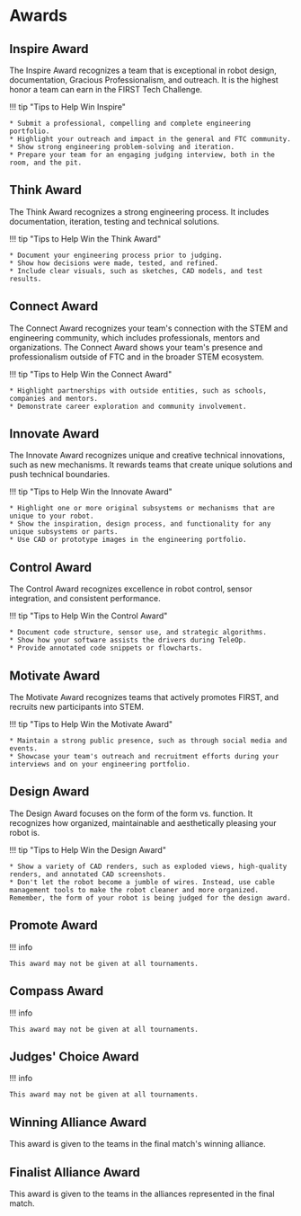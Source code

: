 # Awards

## Inspire Award

The Inspire Award recognizes a team that is exceptional in robot design, documentation, Gracious Professionalism, and outreach. It is the highest honor a team can earn in the FIRST Tech Challenge.

!!! tip "Tips to Help Win Inspire"

    * Submit a professional, compelling and complete engineering portfolio.
    * Highlight your outreach and impact in the general and FTC community.
    * Show strong engineering problem-solving and iteration.
    * Prepare your team for an engaging judging interview, both in the room, and the pit.

## Think Award

The Think Award recognizes a strong engineering process. It includes documentation, iteration, testing and technical solutions.

!!! tip "Tips to Help Win the Think Award"

    * Document your engineering process prior to judging.
    * Show how decisions were made, tested, and refined.
    * Include clear visuals, such as sketches, CAD models, and test results.

## Connect Award

The Connect Award recognizes your team's connection with the STEM and engineering community, which includes professionals, mentors and organizations. The Connect Award shows your team's presence and professionalism outside of FTC and in the broader STEM ecosystem.

!!! tip "Tips to Help Win the Connect Award"

    * Highlight partnerships with outside entities, such as schools, companies and mentors.
    * Demonstrate career exploration and community involvement.

## Innovate Award

The Innovate Award recognizes unique and creative technical innovations, such as new mechanisms. It rewards teams that create unique solutions and push technical boundaries.

!!! tip "Tips to Help Win the Innovate Award"

    * Highlight one or more original subsystems or mechanisms that are unique to your robot.
    * Show the inspiration, design process, and functionality for any unique subsystems or parts.
    * Use CAD or prototype images in the engineering portfolio.

## Control Award

The Control Award recognizes excellence in robot control, sensor integration, and consistent performance.

!!! tip "Tips to Help Win the Control Award"

    * Document code structure, sensor use, and strategic algorithms.
    * Show how your software assists the drivers during TeleOp.
    * Provide annotated code snippets or flowcharts.

## Motivate Award

The Motivate Award recognizes teams that actively promotes FIRST, and recruits new participants into STEM.

!!! tip "Tips to Help Win the Motivate Award"

    * Maintain a strong public presence, such as through social media and events.
    * Showcase your team's outreach and recruitment efforts during your interviews and on your engineering portfolio.

## Design Award

The Design Award focuses on the form of the form vs. function. It recognizes how organized, maintainable and aesthetically pleasing your robot is.

!!! tip "Tips to Help Win the Design Award"

    * Show a variety of CAD renders, such as exploded views, high-quality renders, and annotated CAD screenshots.
    * Don't let the robot become a jumble of wires. Instead, use cable management tools to make the robot cleaner and more organized. Remember, the form of your robot is being judged for the design award.


## Promote Award
!!! info

    This award may not be given at all tournaments.

## Compass Award
!!! info

    This award may not be given at all tournaments.

## Judges' Choice Award
!!! info

    This award may not be given at all tournaments.

## Winning Alliance Award
This award is given to the teams in the final match's winning alliance.

## Finalist Alliance Award
This award is given to the teams in the alliances represented in the final match.